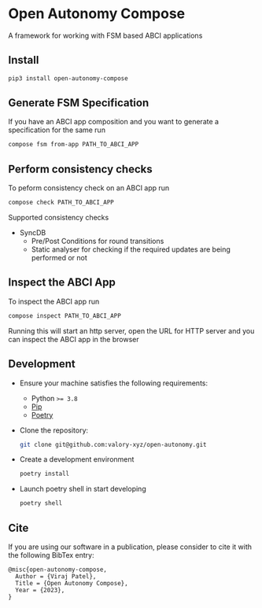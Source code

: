 # Open Autonomy Compose

A framework for working with FSM based ABCI applications

## Install

```bash
pip3 install open-autonomy-compose
```

## Generate FSM Specification

If you have an ABCI app composition and you want to generate a specification for the same run

```bash
compose fsm from-app PATH_TO_ABCI_APP
```

## Perform consistency checks

To peform consistency check on an ABCI app run

```bash
compose check PATH_TO_ABCI_APP
```

Supported consistency checks

- SyncDB
  - Pre/Post Conditions for round transitions
  - Static analyser for checking if the required updates are being performed or not

## Inspect the ABCI App

To inspect the ABCI app run

```bash
compose inspect PATH_TO_ABCI_APP
```

Running this will start an http server, open the URL for HTTP server and you can inspect the ABCI app in the browser

## Development

- Ensure your machine satisfies the following requirements:

    - Python `>= 3.8`
    - [Pip](https://pip.pypa.io/en/stable/installation/)
    - [Poetry](https://python-poetry.org/docs/#installation)

- Clone the repository:

    ```bash
    git clone git@github.com:valory-xyz/open-autonomy.git
    ```

- Create a development environment

    ```bash
    poetry install
    ```

- Launch poetry shell in start developing

    ```bash
    poetry shell
    ```

## Cite

If you are using our software in a publication, please consider to cite it with the following BibTex entry:

```
@misc{open-autonomy-compose,
  Author = {Viraj Patel},
  Title = {Open Autonomy Compose},
  Year = {2023},
}
```
